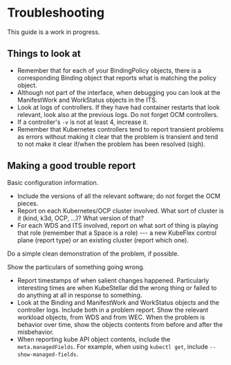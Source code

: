 # Troubleshooting

This guide is a work in progress.

## Things to look at

- Remember that for each of your BindingPolicy objects, there is a corresponding Binding object that reports what is matching the policy object.
- Although not part of the interface, when debugging you can look at the ManifestWork and WorkStatus objects in the ITS.
- Look at logs of controllers. If they have had container restarts that look relevant, look also at the previous logs. Do not forget OCM controllers.
- If a controller's `-v` is not at least 4, increase it.
- Remember that Kubernetes controllers tend to report transient problems as errors without making it clear that the problem is transient and tend to not make it clear if/when the problem has been resolved (sigh).

## Making a good trouble report

Basic configuration information.

- Include the versions of all the relevant software; do not forget the OCM pieces.
- Report on each Kubernetes/OCP cluster involved. What sort of cluster is it (kind, k3d, OCP, ...)? What version of that?
- For each WDS and ITS involved, report on what sort of thing is playing that role (remember that a Space is a role) --- a new KubeFlex control plane (report type) or an existing cluster (report which one).

Do a simple clean demonstration of the problem, if possible.

Show the particulars of something going wrong.

- Report timestamps of when salient changes happened. Particularly interesting times are when KubeStellar did the wrong thing or failed to do anything at all in response to something.
- Look at the Binding and ManifestWork and WorkStatus objects and the controller logs. Include both in a problem report. Show the relevant workload objects, from WDS and from WEC. When the problem is behavior over time, show the objects contents from before and after the misbehavior.
- When reporting kube API object contents, include the `meta.managedFields`. For example, when using `kubectl get`, include `--show-managed-fields`.
